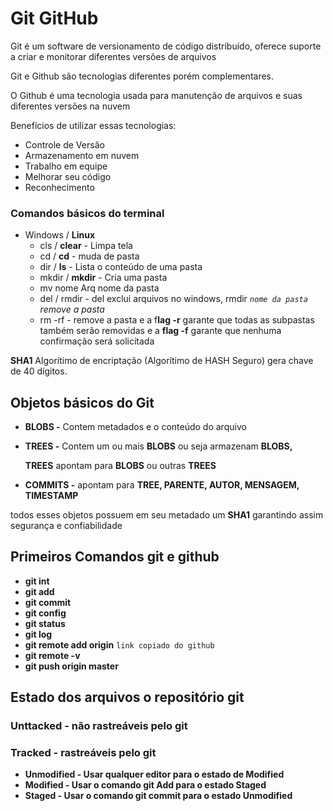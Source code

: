 # Git  GitHub

Git é um software de versionamento de código distribuído, oferece suporte a criar e monitorar diferentes versões de arquivos

Git e Github são tecnologias diferentes porém complementares.

O Github é uma tecnologia usada para manutenção de arquivos e suas diferentes versões na nuvem

Benefícios de utilizar essas tecnologias:

- Controle de Versão
- Armazenamento em nuvem
- Trabalho em equipe
- Melhorar seu código
- Reconhecimento

### Comandos básicos do terminal

- Windows  / **Linux**
    - cls / **clear** - Limpa tela
    - cd / **cd** - muda de pasta
    - dir / **ls** - Lista o conteúdo de uma pasta
    - mkdir / **mkdir** - Cria uma pasta
    - mv nome Arq nome da pasta
    - del / rmdir - del exclui  arquivos no windows, rmdir *`nome da pasta` remove a pasta*
    - rm -rf  - remove a pasta e a f**lag -r** garante que todas as subpastas também serão removidas e a **flag -f** garante que nenhuma confirmação será solicitada

**SHA1** Algorítimo de encriptação (Algorítimo de HASH Seguro) gera chave de 40 dígitos.

## **Objetos básicos do Git**

- **BLOBS -** Contem metadados e o conteúdo do arquivo
- **TREES -** Contem um ou mais **BLOBS** ou seja armazenam **BLOBS,**
    
    **TREES** apontam para **BLOBS** ou outras **TREES**
    
- **COMMITS -** apontam para **TREE, PARENTE, AUTOR, MENSAGEM, TIMESTAMP**

todos esses objetos possuem em seu metadado um **SHA1** garantindo assim segurança e confiabilidade

## Primeiros Comandos git e github

- **git int**
- **git add**
- **git commit**
- **git config**
- **git status**
- **git log**
- **git remote add origin** `link copiado do github`
- **git remote -v**
- **git push origin master**

## Estado dos arquivos o repositório git

### Unttacked - não rastreáveis pelo git

### Tracked - rastreáveis pelo git

- **Unmodified - Usar qualquer editor para o estado de Modified**
- **Modified - Usar o comando git Add  <File Name> para o estado Staged**
- **Staged - Usar o comando git commit para o estado Unmodified**